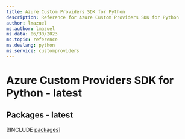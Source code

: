 ```yaml
---
title: Azure Custom Providers SDK for Python
description: Reference for Azure Custom Providers SDK for Python
author: lmazuel
ms.author: lmazuel
ms.data: 06/30/2023
ms.topic: reference
ms.devlang: python
ms.service: customproviders
---
```

# Azure Custom Providers SDK for Python - latest
## Packages - latest
[!INCLUDE [packages](custom-providers-index.md)]